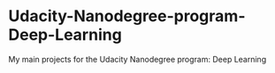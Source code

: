 # Udacity-Nanodegree-program-Deep-Learning
My main projects for the Udacity Nanodegree program: Deep Learning
